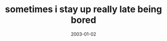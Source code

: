 ---
layout: base.njk
title : 'sometimes i stay up really late being bored' 
view_title : 'sometimes i stay up really late being bored' 
year : '2003' 
date : '2003-01-02' 
img_file : '/drawing/sometimesisatyupreallylate.png' 
html_file : 'sometimesisatyupreallylate' 
next_html : 'neverasbadasitseems.html' 
year_order : '2' 
permalink : "title/{{html_file}}.html"
---
